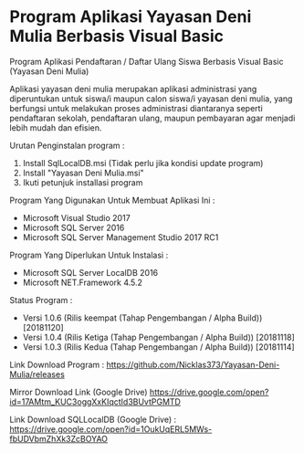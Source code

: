 # Program Aplikasi Yayasan Deni Mulia Berbasis Visual Basic

Program Aplikasi Pendaftaran / Daftar Ulang Siswa Berbasis Visual Basic (Yayasan Deni Mulia)

Aplikasi yayasan deni mulia merupakan aplikasi administrasi yang diperuntukan untuk siswa/i 
maupun calon siswa/i yayasan deni mulia, yang berfungsi untuk melakukan proses administrasi 
diantaranya seperti pendaftaran sekolah, pendaftaran ulang, maupun pembayaran agar menjadi 
lebih mudah dan efisien.

Urutan Penginstalan program :
1. Install SqlLocalDB.msi (Tidak perlu jika kondisi update program)
2. Install "Yayasan Deni Mulia.msi" 
3. Ikuti petunjuk installasi program

Program Yang Digunakan Untuk Membuat Aplikasi Ini :
- Microsoft Visual Studio 2017
- Microsoft SQL Server 2016
- Microsoft SQL Server Management Studio 2017 RC1

Program Yang Diperlukan Untuk Instalasi :
- Microsoft SQL Server LocalDB 2016
- Microsoft NET.Framework 4.5.2

Status Program :
- Versi 1.0.6 (Rilis keempat (Tahap Pengembangan / Alpha Build))
  [20181120]
- Versi 1.0.4 (Rilis Ketiga (Tahap Pengembangan / Alpha Build))
  [20181118]
- Versi 1.0.3 (Rilis Kedua (Tahap Pengembangan / Alpha Build))
  [20181114]
  
Link Download Program :
https://github.com/Nicklas373/Yayasan-Deni-Mulia/releases

Mirror Download Link (Google Drive)
https://drive.google.com/open?id=17AMtm_KUC3oggXxKIqctId3BUvtPGMTD

Link Download SQLLocalDB (Google Drive) :
https://drive.google.com/open?id=1OukUqERL5MWs-fbUDVbmZhXk3ZcBOYAO
